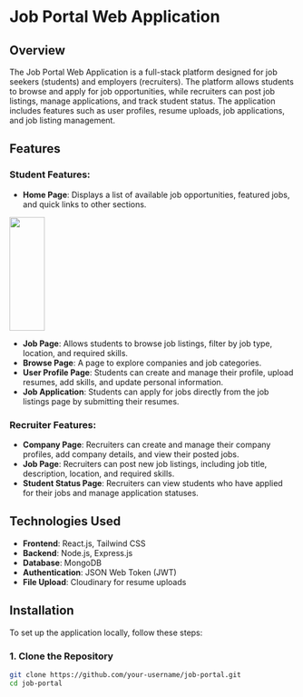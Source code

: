 # Job Portal Web Application

## Overview
The Job Portal Web Application is a full-stack platform designed for job seekers (students) and employers (recruiters). The platform allows students to browse and apply for job opportunities, while recruiters can post job listings, manage applications, and track student status. The application includes features such as user profiles, resume uploads, job applications, and job listing management.

## Features

### Student Features:
- **Home Page**: Displays a list of available job opportunities, featured jobs, and quick links to other sections.
<img src="Image/home_page" width="35%" height="200" style="display;">

- **Job Page**: Allows students to browse job listings, filter by job type, location, and required skills.
- **Browse Page**: A page to explore companies and job categories.
- **User Profile Page**: Students can create and manage their profile, upload resumes, add skills, and update personal information.
- **Job Application**: Students can apply for jobs directly from the job listings page by submitting their resumes.

### Recruiter Features:
- **Company Page**: Recruiters can create and manage their company profiles, add company details, and view their posted jobs.
- **Job Page**: Recruiters can post new job listings, including job title, description, location, and required skills.
- **Student Status Page**: Recruiters can view students who have applied for their jobs and manage application statuses.

## Technologies Used

- **Frontend**: React.js, Tailwind CSS
- **Backend**: Node.js, Express.js
- **Database**: MongoDB
- **Authentication**: JSON Web Token (JWT)
- **File Upload**: Cloudinary for resume uploads

## Installation

To set up the application locally, follow these steps:

### 1. Clone the Repository
```bash
git clone https://github.com/your-username/job-portal.git
cd job-portal
